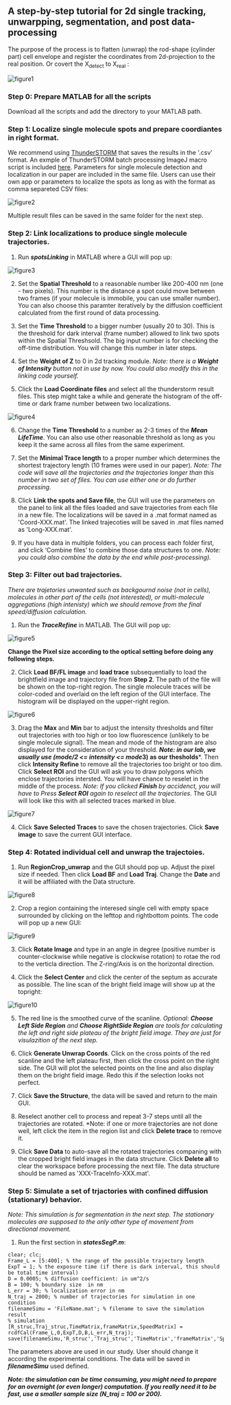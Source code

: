 ## A step-by-step tutorial for 2d single tracking, unwarpping, segmentation, and post data-processing
The purpose of the process is to flatten (unwrap) the rod-shape (cylinder part) cell envelope and register the coordinates from 2d-projection to the real position. Or covert the X<sub>detect</sub> to X<sub>real</sub> :

![figure1](docs/CylinderUnwrapping.jpg)

### Step 0: Prepare MATLAB for all the scripts
Download all the scripts and add the directory to your MATLAB path.

### Step 1: Localize single molecule spots and prepare coordiantes in right format.
We recommend using [ThunderSTORM](https://github.com/zitmen/thunderstorm) that saves the results in the '.csv' format.
An exmple of ThunderSTORM batch processing ImageJ macro script is included [here](/TrackingMainscript/FtsW-RFP-singleMoleculeLoc-Macro.txt).  Parameters for single molecule detection and localization in our paper are included in the same file. Users can use their own app or parameters to localize the spots as long as with the format as comma separeted CSV files:

![figure2](docs/LocalizationFormat.jpg)

Multiple result files can be saved in the same folder for the next step.

### Step 2: Link localizations to produce single molecule trajectories.
1. Run ***spotsLinking*** in MATLAB where a GUI will pop up:

![figure3](/docs/SpotLinkingexample0.JPG)
   
2. Set the **Spatial Threshold** to a reasonable number like 200-400 nm (one - two pixels). This number is the distance a spot could move between two frames (if your molecule is immobile, you can use smaller number). You can also choose this paramter iteratively by the diffusion coefficient calculated from the first round of data processing.

3. Set the **Time Threshold** to a bigger number (usually 20 to 30). This is the threshold for dark interval (frame number) allowed to link two spots within the Spatial Threshsold. The big input number is for checking the off-time distribution. You will change this number in later steps.

4.	Set the **Weight of Z** to 0 in 2d tracking module.
*Note: there is a **Weight of Intensity** button not in use by now. You could also modify this in the linking code yourself.*

5.	Click the **Load Coordinate files** and select all the thunderstorm result files. This step might take a while and generate the histogram of the off-time or dark frame number between two localizations.

![figure4](/docs/SpotLinkingexample1.JPG)

6. Change the **Time Threshold** to a number as 2-3 times of the ***Mean LifeTime***. You can also use other reasonable threshold as long as you keep it the same across all files from the same experiment.

7.	Set the **Minimal Trace length** to a proper number which determines the shortest trajectory length (10 frames were used in our paper). *Note: The code will save all the trajectories and the trajectories longer than this number in two set of files. You can use either one or do further processing.*

8.	Click **Link the spots and Save file**, the GUI will use the parameters on the panel to link all the files loaded and save trajectories from each file in a new file. The localizations will be saved in a .mat format named as 'Coord-XXX.mat'. The linked trajecoties will be saved in .mat files named as 'Long-XXX.mat'.

9.	If you have data in multiple folders, you can process each folder first, and click ‘Combine files’ to combine those data structures to one. *Note: you could also combine the data by the end while post-processing).*

### Step 3: Filter out bad trajectories.
*There are trajetories unwanted such as backgournd noise (not in cells), molecules in other part of the cells (not interested), or multi-molecule aggregations (high intenisty) which we should remove from the final speed/diffusion calculation.*

1. Run the ***TraceRefine*** in MATLAB. The GUI will pop up:

![figure5](docs/TraceRefine1.JPG)

**Change the Pixel size according to the optical setting before doing any following steps.**

2. Click **Load BF/FL image** and **load trace** subsequentially to load the brightfield image and trajectory file from **Step 2**. The path of the file will be shown on the top-right region. The single molecule traces will be color-coded and overlaid on the left region of the GUI interface. The histogram will be displayed on the upper-right region.

![figure6](docs/TraceRefine2.JPG)

3. Drag the **Max** and **Min** bar to adjust the intensity thresholds and filter out trajectories with too high or too low fluorescence (unlikely to be single molecule signal). The mean and mode of the histogram are also displayed for the consideration of your threshold. ***Note: in our lab, we usually use (mode/2 <= intensity <= mode*3) as our thesholds***. Then click **Intensity Refine** to remove all the trajectories too bright or too dim. Click **Select ROI** and the GUI will ask you to draw polygons which enclose trajectories intersted. You will have chance to reselet in the middle of the process. *Note: If you clicked **Finish** by accidenct, you will have to Press **Select ROI** again to reselect all the trajectories*.
The GUI will look like this with all selected traces marked in blue.

![figure7](docs/TraceRefine3.JPG)

4. Click **Save Selected Traces** to save the chosen trajectories. Click **Save image** to save the current GUI interface.

### Step 4: Rotated individual cell and unwrap the trajectoies.

1. Run **RegionCrop_unwrap** and the GUI should pop up. Adjust the pixel size if needed. Then click **Load BF** and **Load Traj**. Change the **Date** and it will be affiliated with the Data structure.

![figure8](docs/TraceRotate_Unwrap1.png)

2. Crop a region containing the  interesed single cell with empty space surrounded by clicking on the lefttop and rightbottom points. The code will pop up a new GUI: 

![figure9](docs/TraceRotate_Unwrap2.JPG)

3. Click **Rotate Image** and type in an angle in degree (positive number is counter-clockwise while negative is clockwise rotation) to rotae the rod to the verticla direction. The Z-ring/Axis is on the horizontal direction.

4. Click the **Select Center** and click the center of the septum as accurate as possible. The line scan of the bright field image will show up at the topright:

![figure10](docs/TraceRotate_Unwrap3.JPG)

5. The red line is the smoothed curve of the scanline. *Optional: **Choose Left Side Region** and **Choose RightSide Region** are tools for calculating the left and right side plateau of the bright field image. They are just for visulazition of the next step.*

6. Click **Generate Unwrap Coords**. Click on the cross points of the red scanline and the left plateau first, then click the cross point on the right side. The GUI will plot the selected points on the line and also display them on the bright field image. Redo this if the selection looks not perfect.

7. Click **Save the Structure**, the data will be saved and return to the main GUI.

8. Reselect another cell to process and repeat 3-7 steps until all the trajectories are rotated. *Note: if one or more trajectories are not done well, left click the item in the region list and click **Delete trace** to remove it.

9. Click **Save Data** to auto-save all the rotated trajectories companing with the cropped bright field images in the data structure. Click **Delete all** to clear the workspace before processing the next file. The data structure should be named as 'XXX-TraceInfo-XXX.mat'.

### Step 5: Simulate a set of trjactories with confined diffusion (stationary) behavior.

*Note: This simulation is for segmentation in the next step. The stationary molecules are supposed to the only other type of movement from directional movement.*

1. Run the first section in ***statesSegP.m***:
~~~
clear; clc;
Frame_L = [5:400]; % the range of the possible trajectory length
ExpT = 1; % the exposure time (if there is dark interval, this should be total time interval)
D = 0.0005; % diffusion coefficient: in um^2/s
B = 100; % boundary size  in nm
L_err = 30; % localization error in nm
N_traj = 2000; % number of trajectories for simulation in one condition
filenameSimu = 'FileName.mat'; % filename to save the simulation result
% simulation
[R_struc,Traj_struc,TimeMatrix,frameMatrix,SpeedMatrix] = rcdfCal(Frame_L,0,ExpT,D,B,L_err,N_traj);
save(filenameSimu,'R_struc','Traj_struc','TimeMatrix','frameMatrix','SpeedMatrix','Frame_L');
~~~
The parameters above are used in our study. User should change it according the experimental conditions.
The data will be saved in ***filenameSimu*** used defined.

***Note: the simulation can be time consuming, you might need to prepare for an overnight (or even longer) computation. If you really need it to be fast, use a smaller sample size (N_traj = 100 or 200).***










